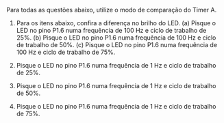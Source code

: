 Para todas as questões abaixo, utilize o modo de comparação do Timer A.

1. Para os itens abaixo, confira a diferença no brilho do LED.
	(a) Pisque o LED no pino P1.6 numa frequência de 100 Hz e ciclo de trabalho de 25%.
	(b) Pisque o LED no pino P1.6 numa frequência de 100 Hz e ciclo de trabalho de 50%.
	(c) Pisque o LED no pino P1.6 numa frequência de 100 Hz e ciclo de trabalho de 75%.

2. Pisque o LED no pino P1.6 numa frequência de 1 Hz e ciclo de trabalho de 25%.

3. Pisque o LED no pino P1.6 numa frequência de 1 Hz e ciclo de trabalho de 50%.

4. Pisque o LED no pino P1.6 numa frequência de 1 Hz e ciclo de trabalho de 75%.

